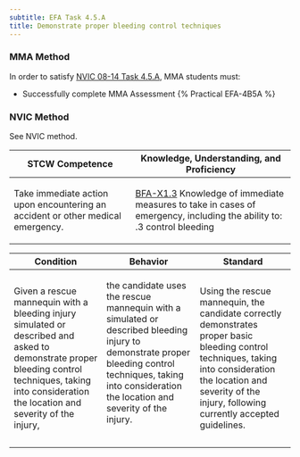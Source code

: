 ```yaml
---
subtitle: EFA Task 4.5.A 
title: Demonstrate proper bleeding control techniques
---
```



### MMA Method

In order to satisfy  [NVIC 08-14  Task  4.5.A](/stcw23/assets/images/nvic-08-14.pdf), MMA students must:

* Successfully complete MMA Assessment {% Practical EFA-4B5A %}


### NVIC Method

<a onclick="togglevisibility('nvic_methods')" >See NVIC method.</a>

<div id='nvic_methods' class='hide'>

<table>
<thead>
<tr>
<th class='forty'> STCW Competence </th>
<th class='sixty'> Knowledge, Understanding, and Proficiency </th>
</tr>
</thead>




<tbody>
<tr><td markdown='1'>

Take immediate action upon encountering an accident or other medical emergency.

</td><td markdown='1'>

[BFA-X1.3](../../tables/613.html#BFA-X1.3) Knowledge of immediate measures to take in cases of emergency, including the ability to:
.3  control bleeding

</td></tr>


</tbody>
</table>


<table>
<thead>
<tr><th class='twenty'>  Condition </th><th class='twenty'> Behavior </th><th  class='sixty'>Standard </th></tr>
</thead>
<tbody >



<tr><td markdown='1'>

Given a rescue mannequin with a bleeding injury simulated or described and asked to demonstrate proper bleeding control techniques, taking into consideration the location and severity of the injury,

</td><td markdown='1'>

the candidate uses the rescue mannequin with a simulated or described bleeding injury to demonstrate proper bleeding control techniques, taking into consideration the location and severity of the injury.

<br>

<div class="tooltip">
<span class="tooltiptext">
</span>
</div>


</td><td markdown='1'>

Using the rescue mannequin, the candidate correctly demonstrates proper basic bleeding control techniques, taking into consideration the location and severity of the injury, following currently accepted guidelines.

</td></tr>
</tbody>
</table>
</div>
